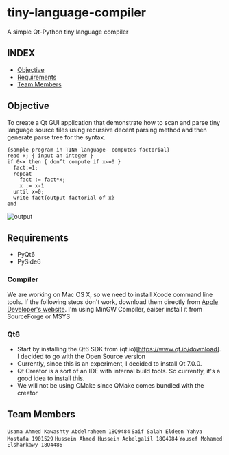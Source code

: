 # tiny-language-compiler
A simple Qt-Python tiny language compiler


## INDEX
 * [Objective](#objective)
 * [Requirements](#requirements)
 * [Team Members](#team_members)

## Objective

To create a Qt GUI application that demonstrate how to scan and parse tiny language source files using recursive decent parsing method and then generate parse tree for the syntax.

```
{sample program in TINY language- computes factorial}
read x; { input an integer }
if 0<x then { don’t compute if x<=0 }
  fact:=1;
  repeat
    fact := fact*x;
    x := x-1
  until x=0;
  write fact{output factorial of x}
end
```

![output](https://user-images.githubusercontent.com/74428638/209871795-8f308d82-aeb8-4b91-8099-0ba3cba14ea2.png)

## Requirements
 
 * PyQt6
 * PySide6
 
### Compiler

We are working on Mac OS X, so we need to install Xcode command line tools. If the following steps don't work, download them directly from [Apple Developer's website](https://developer.apple.com/download/more/). 
I'm using MinGW Compiler, eaiser install it from SourceForge or MSYS

### Qt6

* Start by installing the Qt6 SDK from (qt.io)[https://www.qt.io/download]. I decided to go with the Open Source version
* Currently, since this is an experiment, I decided to install Qt 7.0.0. 
* Qt Creator is a sort of an IDE with internal build tools. So currently, it's a good idea to install this.
* We will not be using CMake since QMake comes bundled with the creator

## Team Members
```Usama Ahmed Kawashty Abdelraheem 18Q9484```
```Saif Salah Eldeen Yahya Mostafa 1901529```
```Hussein Ahmed Hussein Adbelgalil 18Q4984```
```Yousef Mohamed Elsharkawy 18Q4486```
